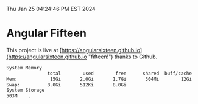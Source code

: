 Thu Jan 25 04:24:46 PM EST 2024

# Angular Fifteen


This project is live at [https://angularsixteen.github.io](https://angularsixteen.github.io "fifteen!") thanks to Github.

```bash
System Memory
               total        used        free      shared  buff/cache   available
Mem:            15Gi       2.0Gi       1.7Gi       304Mi        12Gi        13Gi
Swap:          8.0Gi       512Ki       8.0Gi
System Storage
503M	.
